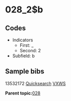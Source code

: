 # 028\_2$b

## Codes

-   Indicators
    -   First: \_
    -   Second: 2
-   Subfield: b

## Sample bibs

13532172 [Quicksearch](https://search.library.yale.edu/catalog/13532172) [VXWS](http://prodorbis.library.yale.edu:7014/vxws/GetHoldingsService?bibId=13532172)

**Parent topic:**[028](../../tags/028/028.md)

